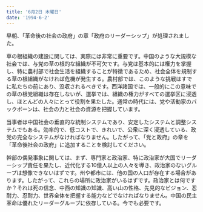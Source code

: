 ```yaml
---
title: '6月2日 木曜日'
date: '1994-6-2'
---
```


早朝、「革命後の社会の政府」の章「政府のリーダーシップ」が処理されました。

草の根組織の建設に関しては、実際には非常に重要です。中国のような大規模な社会では、与党の草の根的な組織が不可欠です。与党は基本的には権力を掌握し、特に農村部で社会生活を組織することが特徴であるため、社会全体を規制する草の根組織がなければ危機が発生する。農村部では、このような挑戦はすでに私たちの前にあり、没収されるべきです。西洋諸国では、一般的にこの意味での草の根党組織は存在しないが、選挙では、組織の権力がすべての選挙区に浸透し、ほとんどの人々にとって役割を果たした。通常の時代には、党や活動家のバックボーンは、社会の力と社会の資源を把握しています。

当事者は中国社会の垂直的な統制システムであり、安定したシステムと調整システムでもある。効率的で、低コストで、きれいで、公衆に深く浸透している、政党の完全なシステムがなければなりません。したがって、「党と政府」の章を「革命後社会の政府」に追加することを検討してください。

幹部の偶発事象に関しては、まず、専門家と政治家、特に政治家が大国でリーダーシップ責任を果たし、近代化する10億人以上の人々を導き、政治家のないグループは想像できないはずです。州や都市には、他の国の人口が存在する場合があります。したがって、これらの場所に政治家がいるはずです。政治家とは何ですか？それは死の信念、中西の知識の知識、高い山の性格、先見的なビジョン、忍耐力、忍耐力、世界全体を把握する能力などでなければなりません。中国の民主革命は優れたリーダーグループに依存している。今でも必要です。

